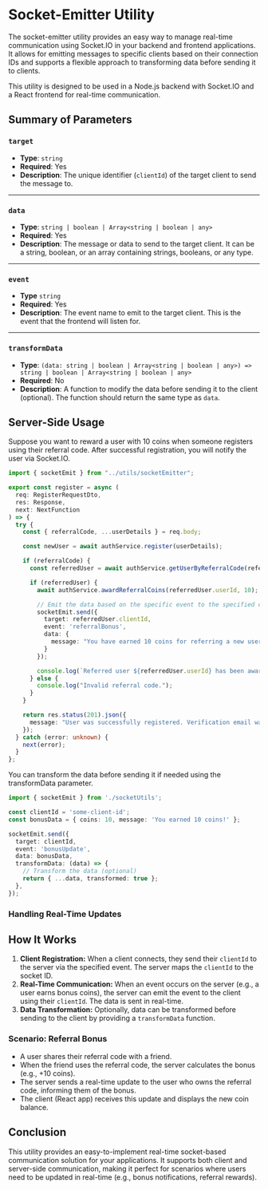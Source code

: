 
# Socket-Emitter Utility


The socket-emitter utility provides an easy way to manage real-time communication using Socket.IO in your backend and frontend applications. 
It allows for emitting messages to specific clients based on their connection IDs and supports a flexible approach to transforming data before sending it to clients.

This utility is designed to be used in a Node.js backend with Socket.IO and a React frontend for real-time communication.

## Summary of Parameters

### `target`  
- **Type**: `string`  
- **Required**: Yes  
- **Description**: The unique identifier (`clientId`) of the target client to send the message to.

---

### `data`  
- **Type**: `string | boolean | Array<string | boolean | any>`  
- **Required**: Yes  
- **Description**: The message or data to send to the target client. It can be a string, boolean, or an array containing strings, booleans, or any type.

---

### `event`
- **Type** `string`
- **Required**: Yes
- **Description**: The event name to emit to the target client. This is the event that the frontend will listen for.


---

### `transformData`  
- **Type**: `(data: string | boolean | Array<string | boolean | any>) => string | boolean | Array<string | boolean | any>`  
- **Required**: No  
- **Description**: A function to modify the data before sending it to the client (optional). The function should return the same type as `data`.


## Server-Side Usage
Suppose you want to reward a user with 10 coins when someone registers using their referral code. 
After successful registration, you will notify the user via Socket.IO.

```typescript
import { socketEmit } from "../utils/socketEmitter";

export const register = async (
  req: RegisterRequestDto,
  res: Response,
  next: NextFunction
) => {
  try {
    const { referralCode, ...userDetails } = req.body;

    const newUser = await authService.register(userDetails);

    if (referralCode) {
      const referredUser = await authService.getUserByReferralCode(referralCode);

      if (referredUser) {
        await authService.awardReferralCoins(referredUser.userId, 10);

        // Emit the data based on the specific event to the specified clientId
        socketEmit.send({
          target: referredUser.clientId,
          event: 'referralBonus',
          data: {
            message: "You have earned 10 coins for referring a new user!"
          }
        });

        console.log(`Referred user ${referredUser.userId} has been awarded 10 coins.`);
      } else {
        console.log("Invalid referral code.");
      }
    }

    return res.status(201).json({
      message: "User was successfully registered. Verification email was sent successfully."
    });
  } catch (error: unknown) {
    next(error);
  }
};
```


 You can transform the data before sending it if needed using the transformData parameter.

```typescript
import { socketEmit } from './socketUtils';

const clientId = 'some-client-id';
const bonusData = { coins: 10, message: 'You earned 10 coins!' };

socketEmit.send({
  target: clientId,
  event: 'bonusUpdate',
  data: bonusData,
  transformData: (data) => {
    // Transform the data (optional)
    return { ...data, transformed: true };
  },
});
```



### Handling Real-Time Updates

## How It Works

1. **Client Registration:** When a client connects, they send their `clientId` to the server via the specified  event. The server maps the `clientId` to the socket ID.
2. **Real-Time Communication:** When an event occurs on the server (e.g., a user earns bonus coins), the server can emit the event to the client using their `clientId`. The data is sent in real-time.
3. **Data Transformation:** Optionally, data can be transformed before sending to the client by providing a `transformData` function.


### Scenario: Referral Bonus

- A user shares their referral code with a friend.
- When the friend uses the referral code, the server calculates the bonus (e.g., +10 coins).
- The server sends a real-time update to the user who owns the referral code, informing them of the bonus.
- The client (React app) receives this update and displays the new coin balance.


## Conclusion

This utility provides an easy-to-implement real-time socket-based communication solution for your applications. 
It supports both client and server-side communication, making it perfect for scenarios where users need to be updated in real-time (e.g., bonus notifications, referral rewards).

